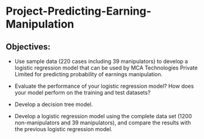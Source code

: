 # Project-Predicting-Earning-Manipulation

## **Objectives:**

* Use sample data (220 cases including 39 manipulators) to develop a logistic regression model that can be used by MCA Technologies Private Limited for predicting probability of earnings manipulation.

* Evaluate the performance of your logistic regression model? How does your model perform on the training and test datasets?

* Develop a decision tree model.

* Develop a logistic regression model using the complete data set (1200 non-manipulators and 39 manipulators), and compare the results with the previous logistic regression model.
